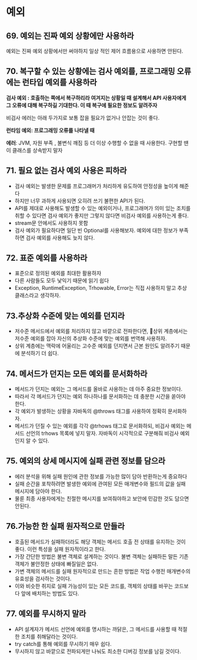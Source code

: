 # 예외

## 69. 예외는 진짜 예외 상황에만 사용하라&#x20;

예외는 진짜 예외 상황에서만 써야하지 일상 적인 제어 흐름용으로 사용하면 안된다.&#x20;



## 70. 복구할 수 있는 상황에는 검사 예외를, 프로그래밍 오류에는 런타입 예외를 사용하라&#x20;

**검사 예외 : 호출하는 쪽에서 복구하리라 여겨지는 상황일 때 설계해서 API 사용자에게 그 오류에 대해 복구하길 기대한다. 이 때 복구에 필요한 정보도 알려주자**&#x20;

비검사 에러는 아래 두가지로 보통 잡을 필요가 없거나 안잡는 것이 좋다.

**런타임 예외: 프로그래밍 오류를 나타낼 때**&#x20;

**에러**: JVM, 자원 부족 , 불변식 깨짐 등 더 이상 수행할 수 없을 때 사용한다. 구현할 땐 이 클래스를 상속받지 말자&#x20;





## 71. 필요 없는 검사 예외 사용은 피하라&#x20;

* 검사 예외는 발생한 문제를 프로그래머가 처리하게 유도하여 안정성을 높이게 해준다
* 하지만 너무 과하게 사용되면 오히려 쓰기 불편한 API가 된다.&#x20;
* API를 제대로 사용해도 발생할 수 있는 예외이거나, 프로그래머가 의미 있는 조치를 취할 수 있다면 검사 예외가 좋지만 그렇지 않다면 비검사 예외를 사용하는게 좋다.
* stream문 안에서도 사용하지 못함
* 검사 예외가 필요하다면 일단 빈 Optional를 사용해보자. 예외에 대한 정보가 부족하면 검사 예외를 사용해도 늦지 않다.&#x20;



## 72. 표준 예외를 사용하라

* 표준으로 정의된 예외를 최대한 활용하자&#x20;
* 다른 사람들도 모두 낯익기 때문에 읽기 쉽다
* Exception, RuntimeException, Trhowable, Error는 직접 사용하지 말고 추상 클래스라고 생각하자.&#x20;

## 73.추상화 수준에 맞는 예외를 던지라

* 저수준 메서드에서 예외를 처리하지 않고 바깥으로 전파한다면, 상위 계층에서는 저수준 예외를 잡아 자신의 추상화 수준에 맞는 예외를 번역해 사용하자.&#x20;
* 상위 계층에는 맥락에 어울리는 고수준 예외를 던지면서 근본 원인도 알려주기 때문에 분석하기 더 쉽다.

## 74. 메서드가 던지는 모든 예외를 문서화하라&#x20;

* 메서드가 던지는 예외는 그 메서드를 올바로 사용하는 데 아주 중요한 정보이다.&#x20;
* 따라서 각 메서드가 던지는 예외 하나하나를 문서화하는 데 충분한 시간을 쏟아야 한다.
* 각 예외가 발생하는 상황을 자바독의 @throws 태그를 사용하여 정확히 문서화하자.&#x20;
* 메서드가 던질 수 있는 예외를 각각 @trhows 태그로 문서화하되, 비검사 예외는 메서드 선언의 trhows 목록에 넣지 말자. 자바독이 시각적으로 구분해줘 비검사 예외인지 알 수 있다.&#x20;

## 75. 예외의 상세 메시지에 실패 관련 정보를 담으라&#x20;

* 에러 분석을 위해 실패 원인에 관한 정보를 가능한 많이 담아 반환하는게 중요하다&#x20;
* 실패 순간을 포착하려면 발생한 예외에 관여된 모든 매개변수와 필드의 값을 실패 메시지에 담아야 한다.&#x20;
* 물룬 최종 사용자에게는 친절한 메시지를 보여줘야하고 보안에 민감한 것도 담으면 안된다.

## 76.가능한 한 실패 원자적으로 만들라&#x20;

* 호출된 메서드가 실패하더라도 해당 객체는 메서드 호출 전 상태를 유지하는 것이 좋다. 이런 특성을 실패 원자적이라고 한다.&#x20;
* 가장 간단한 방법은 불변 객체로 설계하는 것이다. 불변 객체는 실패하든 말든 기존 객체가 불안정한 상태에 빠질일은 없다.&#x20;
* 가변 객체의 메서드를 실패 원자적으로 만드는 흔한 방법은 작업 수행전 매개변수의 유효성을 검사하는 것이다.&#x20;
* 이와 비슷한 취지로 실패 가능성이 있는 모든 코드를, 객체의 상태를 바꾸는 코드보다 앞에 배치하는 방법도 있다.&#x20;



## 77. 예외를 무시하지 말라&#x20;

* API 설계자가 메서드 선언에 예외를 명시하는 까닭은, 그 메서드를 사용할 때 적절한 조치를 취해달라는 것이다.&#x20;
* try catch를 통해 예외를 무시하기 매우 쉽다.&#x20;
* 무시하지 않고 바깥으로 전파되게만 나눠도 최소한 디버깅 정보를 남길 것이다.&#x20;

